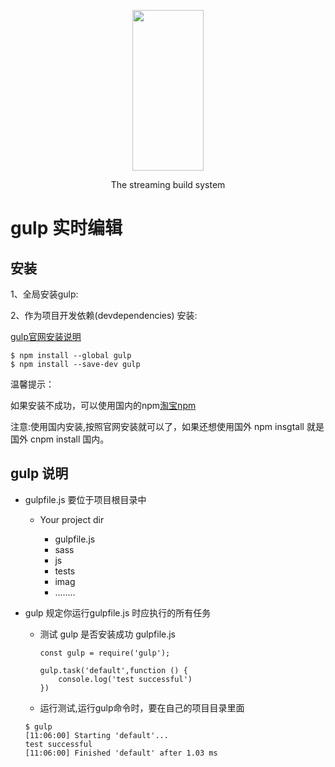 <p align="center">
  <a href="https://gulpjs.com">
    <img height="257" width="114" src="https://raw.githubusercontent.com/gulpjs/artwork/master/gulp-2x.png">
  </a>
  <p align="center">The streaming build system</p>
</p>

# gulp  实时编辑

## 安装

1、全局安装gulp:

2、作为项目开发依赖(devdependencies) 安装:

[gulp官网安装说明](https://gulpjs.com/docs/en/getting-started/quick-start)

```
$ npm install --global gulp 
$ npm install --save-dev gulp
```

温馨提示：

如果安装不成功，可以使用国内的npm[淘宝npm](https://npm.taobao.org)

注意:使用国内安装,按照官网安装就可以了，如果还想使用国外 npm insgtall 就是国外
cnpm install 国内。




## gulp 说明

* gulpfile.js 要位于项目根目录中

  * Your project dir
 
     * gulpfile.js
     * sass
     * js
     * tests
     * imag
     * ........ 
   

* gulp 规定你运行gulpfile.js 时应执行的所有任务
   * 测试 gulp 是否安装成功 gulpfile.js
     ```
     const gulp = require('gulp');
     
     gulp.task('default',function () {
         console.log('test successful')
     })
     ```
   * 运行测试,运行gulp命令时，要在自己的项目目录里面
   ``` 
   $ gulp 
   [11:06:00] Starting 'default'...
   test successful
   [11:06:00] Finished 'default' after 1.03 ms
   ```


